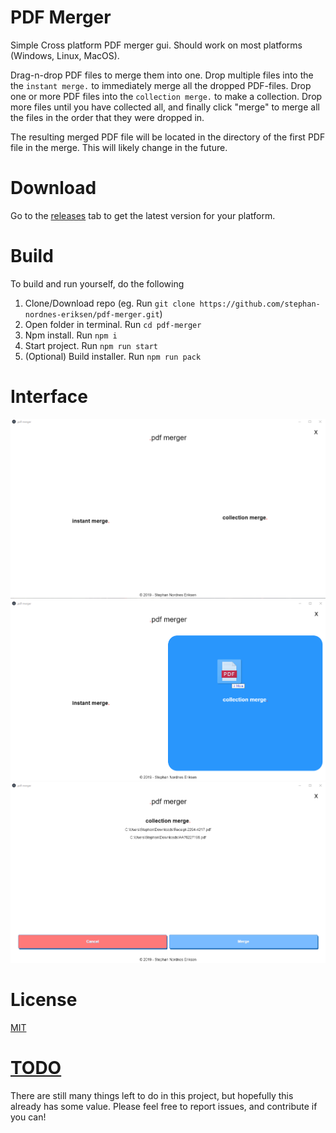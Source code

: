 # PDF Merger
Simple Cross platform PDF merger gui. Should work on most platforms (Windows, Linux, MacOS).

Drag-n-drop PDF files to merge them into one. Drop multiple files into the the `instant merge.` to immediately merge all the dropped PDF-files. Drop one or more PDF files into the `collection merge.` to make a collection. Drop more files until you have collected all, and finally click "merge" to merge all the files in the order that they were dropped in.

The resulting merged PDF file will be located in the directory of the first PDF file in the merge. This will likely change in the future.

# Download
Go to the [releases](https://github.com/stephan-nordnes-eriksen/pdf-merger/releases) tab to get the latest version for your platform.

# Build
To build and run yourself, do the following
1. Clone/Download repo (eg. Run `git clone https://github.com/stephan-nordnes-eriksen/pdf-merger.git`)
2. Open folder in terminal. Run `cd pdf-merger`
3. Npm install. Run `npm i`
4. Start project. Run `npm run start`
5. (Optional) Build installer. Run `npm run pack`

# Interface

![PDF merger](./assets/pdf-merger.png)
![Drag-n-Drop](./assets/pdf-merger-drag-n-drop.png)
![Collection Merge](./assets/pdf-merger-collection-merge.png)

# License
[MIT](./LICENSE)

# [TODO](./TODO)
There are still many things left to do in this project, but hopefully this already has some value. Please feel free to report issues, and contribute if you can!
